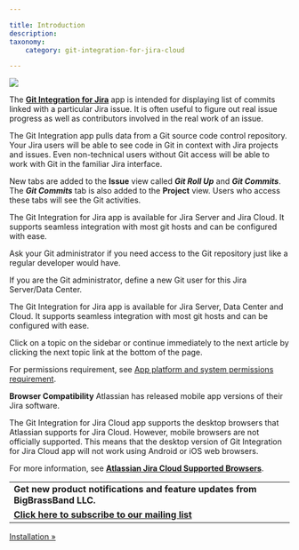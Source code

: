 ```yaml
---

title: Introduction
description:
taxonomy:
    category: git-integration-for-jira-cloud

---
```


![](https://bigbrassband.atlassian.net/wiki/download/attachments/1923022977/bbb-overview.png?version=1&modificationDate=1630815378241&cacheVersion=1&api=v2)

The [**Git Integration for Jira**](https://marketplace.atlassian.com/plugins/com.xiplink.jira.git.jira_git_plugin) app is intended for displaying list of commits linked with a particular Jira issue. It is often useful to figure out real issue progress as well as contributors involved in the real work of an issue.

The Git Integration app pulls data from a Git source code control repository. Your Jira users will be able to see code in Git in context with Jira projects and issues. Even non-technical users without Git access will be able to work with Git in the familiar Jira interface.

New tabs are added to the **Issue** view called _**Git Roll Up**_ and _**Git Commits**_. The _**Git Commits**_ tab is also added to the **Project** view. Users who access these tabs will see the Git activities.

The Git Integration for Jira app is available for Jira Server and Jira Cloud. It supports seamless integration with most git hosts and can be configured with ease.

Ask your Git administrator if you need access to the Git repository just like a regular developer would have.

If you are the Git administrator, define a new Git user for this Jira Server/Data Center.


The Git Integration for Jira app is available for Jira Server, Data Center and Cloud. It supports seamless integration with most git hosts and can be configured with ease.

Click on a topic on the sidebar or continue immediately to the next article by clicking the next topic link at the bottom of the page.

For permissions requirement, see [App platform and system permissions requirement](/git-integration-for-jira-cloud/Permissions).

**Browser Compatibility**
Atlassian has released mobile app versions of their Jira software.

The Git Integration for Jira Cloud app supports the desktop browsers that Atlassian supports for Jira Cloud. However, mobile browsers are not officially supported. This means that the desktop version of Git Integration for Jira Cloud app will not work using Android or iOS web browsers.

For more information, see [**Atlassian Jira Cloud Supported Browsers**](https://confluence.atlassian.com/cloud/supported-browsers-744721663.html).

|     |
| --- |
| **Get new product notifications and feature updates from BigBrassBand LLC.** |
| [**Click here to subscribe to our mailing list**](http://eepurl.com/hhfbwz) |

[Installation »](/git-integration-for-jira-cloud/Installation)